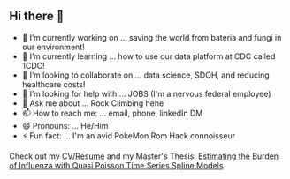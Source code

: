 ## Hi there 👋


- 🔭 I’m currently working on ... saving the world from bateria and fungi in our environment! 
- 🌱 I’m currently learning ... how to use our data platform at CDC called 1CDC! 
- 👯 I’m looking to collaborate on ... data science, SDOH, and reducing healthcare costs! 
- 🤔 I’m looking for help with ... JOBS (I'm a nervous federal employee)
- 💬 Ask me about ... Rock Climbing hehe
- 📫 How to reach me: ... email, phone, linkedIn DM
- 😄 Pronouns: ... He/Him
- ⚡ Fun fact: ... I'm an avid PokeMon Rom Hack connoisseur

Check out my [CV/Resume](https://github.com/jlmassey1991/CV-Resume/blob/main/resume_datascience.pdf) and my Master's Thesis: [Estimating the Burden of Influenza with Quasi Poisson Time Series Spline Models](https://github.com/jlmassey1991/Master-s-Thesis) 


